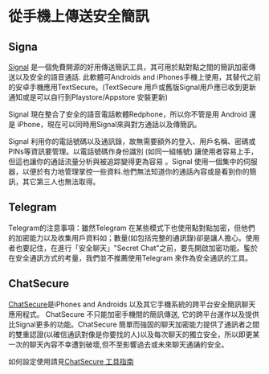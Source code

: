 [Title]: # (在手機安全傳送線上簡訊)
[Difficulty]: # (初學者)
[Order]: # (2)

# 從手機上傳送安全簡訊

## Signa

[Signal](https://play.google.com/store/apps/details?id=org.thoughtcrime.securesms) 是一個免費開源的好用傳送簡訊工具，其可用於點對點之間的簡訊加密傳送以及安全的語音通話. 此軟體可Androids and iPhones手機上使用，其替代之前的安卓手機應用TextSecure。(TextSecure 用戶或舊版Signal用戶應已收到更新通知或是可以自行到Playstore/Appstore 安裝更新)

Signal 現在整合了安全的語音電話軟體Redphone，所以你不管是用 Android 還是 iPhone，現在可以同時用Signal來與對方通話以及傳簡訊。

Signal 利用你的電話號碼以及通訊錄，故無需要額外的登入、用戶名稱、密碼或PINs等資訊要管理。以電話號碼作身份識別 (如同一組帳號) 讓使用者容易上手，但這也讓你的通話流量分析與被追踪變得更為容易 。Signal 使用一個集中的伺服器，以便於有力地管理掌控一些資料.他們無法知道你的通話內容或是看到你的簡訊，其它第三人也無法取得。

## Telegram
Telegram的注意事項：雖然Telegram 在某些模式下也使用點對點加密，但他們的加密能力以及收集用戶資料如；數量(如包括完整的通訊錄)卻是讓人擔心。使用者也要記住，在進行「安全聊天」"Secret Chat"之前，要先開啟加密功能。鍳於在安全通訊方式的考量，我們並不推薦使用Telegram 來作為安全通訊的工具。

## ChatSecure
[ChatSecure](https://chatsecure.org/)是iPhones and Androids 以及其它手機系統的跨平台安全簡訊聊天應用程式。 ChatSecure 不只能加密手機間的簡訊傳送, 它的跨平台運作以及提供比Signal更多的功能。ChatSecure 簡單而強固的聊天加密能力提供了通訊者之間的雙重認證(以確信通訊對像是你要找的人)以及每次聊天的獨立安全，所以即更某一次的聊天內容不幸遭到破壞,但不至影響過去或未來聊天通誦的安全。

如何設定使用請見[ChatSecure 工具指南](umbrella://lesson/chatsecure)